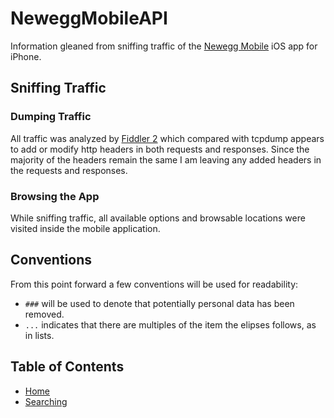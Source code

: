 # NeweggMobileAPI
Information gleaned from sniffing traffic of the [Newegg Mobile](http://www.newegg.com/mobile) iOS app for iPhone.

## Sniffing Traffic
### Dumping Traffic
All traffic was analyzed by [Fiddler 2](http://fiddler2.com/) which compared with tcpdump appears to add or modify http headers in both requests and responses. Since the majority of the headers remain the same I am leaving any added headers in the requests and responses.

### Browsing the App
While sniffing traffic, all available options and browsable locations were visited inside the mobile application.

## Conventions
From this point forward a few conventions will be used for readability:
 * `###` will be used to denote that potentially personal data has been removed.
 * `...` indicates that there are multiples of the item the elipses follows, as in lists.

## Table of Contents
 * [Home](home.md)
 * [Searching](searching.md)